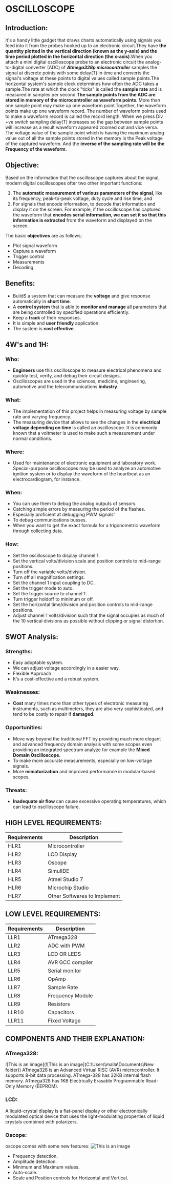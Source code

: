 # OSCILLOSCOPE

## Introduction:
It's a handy little gadget that draws charts automatically using signals you feed into it from the probes hooked up to an electronic circuit.They have **the quantity plotted in the vertical direction (known as the y-axis) and the time period plotted in the horizontal direction (the x-axis)**.When you attach a mini digital oscilloscope probe to an electronic circuit the analog-to-digital converter (ADC) of ***Atmega328p microcontroller*** samples the signal at discrete points with some delay(T) in time and converts the signal's voltage at these points to digital values called sample points.The horizontal system's sample clock determines how often the ADC takes a sample.The rate at which the clock "ticks" is called the **sample rate** and is measured in samples per second.**The sample points from the ADC are stored in memory of the microcontroller as waveform points**. More than one sample point may make up one waveform point.Together, the waveform points make up one waveform record. The number of waveform points used to make a waveform record is called the record length. When we press Div +ve switch sampling delay(T) increases so the gap between sample points will increase as a result waveform appeared zoomed out and vice versa. The voltage value of the sample point which is having the maximum analog value out of all the sample points stored in the memory is the Peak voltage of the captured waveform. And the **inverse of the sampling rate will be the Frequency of the waveform**.

## Objective:
Based on the information that the oscilloscope captures about the signal, modern digital oscilloscopes ofter two other important functions: 

1. The **automatic measurement of various parameters of the signal**, like its frequency, peak-to-peak voltage, duty cycle and rise time, and
2. For signals that encode information, to decode that information and display it on the screen. For example, if the oscilloscope has captured the waveform that **encodes serial information, we can set it so that this information is extracted** from the waveform and displayed on the screen.

  The basic **objectives** are as follows;
  - Plot signal waveform
  - Capture a waveform
  - Trigger control
  - Measurements
  - Decoding

## Benefits:
- BuildS a system that can measure the **voltage** and give response automatically in **short time**.
- A **control system** that is able to **monitor and manage** all parameters that are being controlled by specified operations efficiently.
- Keep a **track** of their responses.
- It is simple and **user friendly** application.
- The system is **cost effective**.

## 4W's and 1H:
### Who:
- **Engineers** use this oscilloscope to measure electrical phenomena and quickly test, verify, and debug their circuit designs.
- Oscilloscopes are used in the sciences, medicine, engineering, automotive and the telecommunications **industry**.
### What:
- The implementation of this project helps in measuring voltage by sample rate and varying frequency.
- The measuring device that allows to see the changes in the **electrical voltage depending on time** is called an oscilloscope. It is commonly known that a voltmeter is used to make such a measurement under normal conditions.
### Where:
- Used for maintenance of electronic equipment and laboratory work. Special-purpose oscilloscopes may be used to analyze an automotive ignition system or to display the waveform of the heartbeat as an electrocardiogram, for instance.
### When:
-  You can use them to debug the analog outputs of sensors.
-  Catching simple errors by measuring the period of the flashes.
-  Especially proficient at debugging PWM signals'
-  To debug communications busses.
-  When you want to get the exact formula for a trigonometric waveform through collecting data.
### How:
- Set the oscilloscope to display channel 1.
- Set the vertical volts/division scale and position controls to mid–range positions.
- Turn off the variable volts/division.
- Turn off all magnification settings.
- Set the channel 1 input coupling to DC.
- Set the trigger mode to auto.
- Set the trigger source to channel 1.
- Turn trigger holdoff to minimum or off.
- Set the horizontal time/division and position controls to mid-range positions.
- Adjust channel 1 volts/division such that the signal occupies as much of the 10 vertical divisions as possible without clipping or signal distortion.

## SWOT Analysis:
### Strengths:
- Easy adoptable system.
- We can adjust voltage accordingly in a easier way.
- Flexible Approach
- It's a cost-effective and a robust system.
### Weaknesses:
- **Cost** many times more than other types of electronic measuring instruments, such as multimeters, they are also very sophisticated, and tend to be costly to repair if **damaged**. 
### Opportunities:
- Move way beyond the traditional FFT by providing much more elegant and advanced frequency domain analysis with some scopes even providing an integrated spectrum analyze for example the **Mixed Domain Oscilloscope**.
- To make more accurate measurements, especially on low-voltage signals.
- More **miniaturization** and improved performance in modular-based scopes.
### Threats:
- **Inadequate air flow** can cause excessive operating temperatures, which can lead to oscilloscope failure.

## HIGH LEVEL REQUIREMENTS:
| Requirements  | Description |
| ------------- | ------------- |
| HLR1  | Microcontroller  |
| HLR2  | LCD Display |
| HLR3  | Oscope |
| HLR4  | SimulIDE  |
| HLR5  | Atmel Studio 7  |
| HLR6  | Microchip Studio  |
| HLR7  | Other Softwares to Implement |

## LOW LEVEL REQUIREMENTS:

| Requirements  | Description |
| ------------- | ------------- |
| LLR1  | ATmega328 |
| LLR2  | ADC with PWM  |
| LLR3 | LCD OR LEDS  |
| LLR4 | AVR GCC compiler  |
| LLR5 | Serial monitor  |
| LLR6 | OpAmp  |
| LLR7 | Sample Rate  |
| LLR8 | Frequency Module |
| LLR9 | Resistors  |
| LLR10 | Capacitors  |
| LLR11 | Fixed Voltage |

## COMPONENTS AND THEIR EXPLANATION:
### ATmega328:
![This is an image](![This is an image](C:\Users\malla\Documents\New folder))
ATmega328 is an Advanced Virtual RISC (AVR) microcontroller. It supports 8-bit data processing. ATmega-328 has 32KB internal flash memory. ATmega328 has 1KB Electrically Erasable Programmable Read-Only Memory (EEPROM).
### LCD:
A liquid-crystal display is a flat-panel display or other electronically modulated optical device that uses the light-modulating properties of liquid crystals combined with polarizers.
### Oscope:
oscope comes with some new features:
![This is an image](https://3.bp.blogspot.com/-l8vJcq0qB0g/WoZ5FtqwVSI/AAAAAAAAA-s/LxKSMKLWb1w8YKZ-_S_6kwG74x_dklyeACLcBGAs/s400/oscope0.png)

- Frequency detection.
- Amplitude detection.
- Minimum and Maximum values.
- Auto-scale.
- Scale and Position controls for Horizontal and Vertical.















































